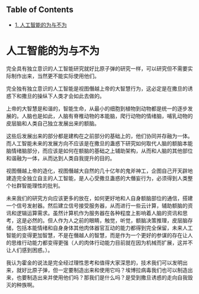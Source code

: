<nav id="table-of-contents">
<h2>Table of Contents</h2>
<div id="text-table-of-contents">
<ul>
<li><a href="#orgheadline1">1. 人工智能的为与不为</a></li>
</ul>
</div>
</nav>


# 人工智能的为与不为<a id="orgheadline1"></a>

完全具有独立意识的人工智能研究就好比原子弹的研究一样，可以研究但不需要实际制作出来，当然更不能实际使用他们。

完全独有独立意识的人工智能是视图僭越上帝的大智慧行为，这必定是在撒旦的诱惑下和撒旦的操纵下人类才会如此去做的。

上帝的大智慧是和谐的，智能生命，从最小的细胞到植物到动物都是统一的逐步发展的。人脑也是如此，人脑有脊椎动物的本能脑，爬行动物的情绪脑，哺乳动物的皮层脑和人类自己独立发展出来的额脑。

这些后发展出来的部分都是建构在之前部分的基础上的，他们协同并存融为一体。而人工智能未来的发展方向不应该是在撒旦的蛊惑下研究如何取代人脑的额脑本能脑情绪脑部分，而应该是如何在额脑的基础之上辅助架构，从而和人脑的其他部位和谐融为一体，从而达到人类自我提升的目的。

视图僭越上帝的造化，视图僭越大自然的几十亿年的鬼斧神工，企图自己开天辟地建造完全独立自主的人工智能，是人心受撒旦蛊惑的大僭妄行为，必须得到人类整个社群智能理性的批判。

未来我们的研究方向应该更多的放在，如何更好地和人自身额脑部位的通信，搭建一个信号发射器。然后建立信号接受服务器，从而进行一些云计算，辅助额脑的资讯和逻辑运算需求。虽然计算机作为服务器在各种程度上影响着人脑的资讯和思考，这是必然的。但人作为人之前的眼睛，触觉，听觉，额脑决策推理，皮层脑存储，包括本能情绪和自身身体其他肉体器官互动的能力都得到完全保留，未来人工智能的变得更加智慧，不是在僭越人的智慧，而是作为一个更好的参谋的存在让人的思维行动能力都变得更强（人的肉体行动能力目前就在因为机械而扩展，这并不让人们感到困惑。）。

我认为霍金的说法是完全经过理性思考和值得大家深思的，技术我们可以发明出来，就好比原子弹，但一定要制造出来和使用它吗？埃博拉病毒我们也可以制造出来，也要制造出来并使用他们吗？那我们是什么吗？是受到撒旦诱惑的走向自我毁灭的种族啊。